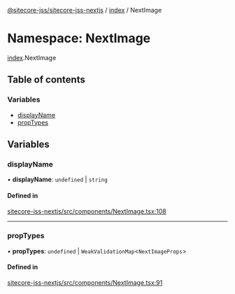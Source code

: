 [@sitecore-jss/sitecore-jss-nextjs](../README.md) / [index](index.md) / NextImage

# Namespace: NextImage

[index](index.md).NextImage

## Table of contents

### Variables

- [displayName](index.NextImage.md#displayname)
- [propTypes](index.NextImage.md#proptypes)

## Variables

### displayName

• **displayName**: `undefined` \| `string`

#### Defined in

[sitecore-jss-nextjs/src/components/NextImage.tsx:108](https://github.com/Sitecore/jss/blob/bcac2d1f6/packages/sitecore-jss-nextjs/src/components/NextImage.tsx#L108)

___

### propTypes

• **propTypes**: `undefined` \| `WeakValidationMap`\<`NextImageProps`\>

#### Defined in

[sitecore-jss-nextjs/src/components/NextImage.tsx:91](https://github.com/Sitecore/jss/blob/bcac2d1f6/packages/sitecore-jss-nextjs/src/components/NextImage.tsx#L91)
